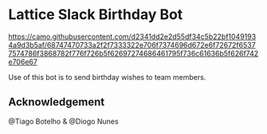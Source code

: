 # Lattice Slack Birthday Bot

https://camo.githubusercontent.com/d2341dd2e2d55df34c5b22bf10491934a9d3b5af/68747470733a2f2f7333322e706f7374696d672e6f72672f65377574786f3868782f776f726b5f62697274686461795f736c61636b5f626f742e706e67

Use of this bot is to send birthday wishes to team members.

## Acknowledgement 

@Tiago Botelho & @Diogo Nunes